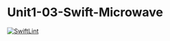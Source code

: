 # Unit1-03-Swift-Microwave
[![SwiftLint](README.md/../../../workflows/SwiftLint/badge.svg)](README.md/../../../actions)
